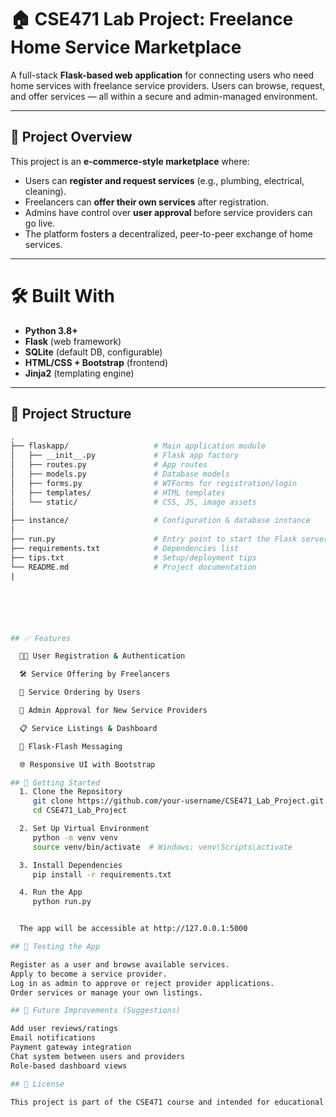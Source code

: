 # 🏠 CSE471 Lab Project: Freelance Home Service Marketplace

A full-stack **Flask-based web application** for connecting users who need home services with freelance service providers. Users can browse, request, and offer services — all within a secure and admin-managed environment.

---

## 🚀 Project Overview

This project is an **e-commerce-style marketplace** where:

- Users can **register and request services** (e.g., plumbing, electrical, cleaning).
- Freelancers can **offer their own services** after registration.
- Admins have control over **user approval** before service providers can go live.
- The platform fosters a decentralized, peer-to-peer exchange of home services.

---

# 🛠️ Built With

- **Python 3.8+**
- **Flask** (web framework)
- **SQLite** (default DB, configurable)
- **HTML/CSS + Bootstrap** (frontend)
- **Jinja2** (templating engine)

---

## 📂 Project Structure

```bash
.
├── flaskapp/                   # Main application module
│   ├── __init__.py             # Flask app factory
│   ├── routes.py               # App routes
│   ├── models.py               # Database models
│   ├── forms.py                # WTForms for registration/login
│   ├── templates/              # HTML templates
│   └── static/                 # CSS, JS, image assets
│
├── instance/                   # Configuration & database instance
│
├── run.py                      # Entry point to start the Flask server
├── requirements.txt            # Dependencies list
├── tips.txt                    # Setup/deployment tips
└── README.md                   # Project documentation
|






## ✅ Features

  🧑‍💼 User Registration & Authentication

  🛠️ Service Offering by Freelancers

  🛒 Service Ordering by Users

  🔐 Admin Approval for New Service Providers

  📋 Service Listings & Dashboard

  💬 Flask-Flash Messaging

  🌐 Responsive UI with Bootstrap

## 🔧 Getting Started
  1. Clone the Repository
     git clone https://github.com/your-username/CSE471_Lab_Project.git
     cd CSE471_Lab_Project

  2. Set Up Virtual Environment
     python -m venv venv
     source venv/bin/activate  # Windows: venv\Scripts\activate

  3. Install Dependencies
     pip install -r requirements.txt

  4. Run the App
     python run.py


  The app will be accessible at http://127.0.0.1:5000

## 🧪 Testing the App

Register as a user and browse available services.
Apply to become a service provider.
Log in as admin to approve or reject provider applications.
Order services or manage your own listings.

## 📌 Future Improvements (Suggestions)

Add user reviews/ratings
Email notifications
Payment gateway integration
Chat system between users and providers
Role-based dashboard views

## 📄 License

This project is part of the CSE471 course and intended for educational purposes.
